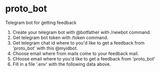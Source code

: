 # proto_bot
Telegram bot for getting feedback

1. Create your telegram bot with @botfather with /newbot command. 
2. Get telegram bot token with /token command.
3. Get telegram chat id where to you'd like to get a feedback from 'proto_bot' with this @myidbot.
4. Choose email where from mails come to your feedback mail. 
5. CHoose email where to you'd like to get a feedback from 'proto_bot'
5. Fill in a file '.env' with the following data above.
